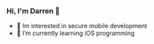 ### Hi, I'm Darren 👋

- 👀 Im interested in secure mobile development
- 🌱 I’m currently learning iOS programming
